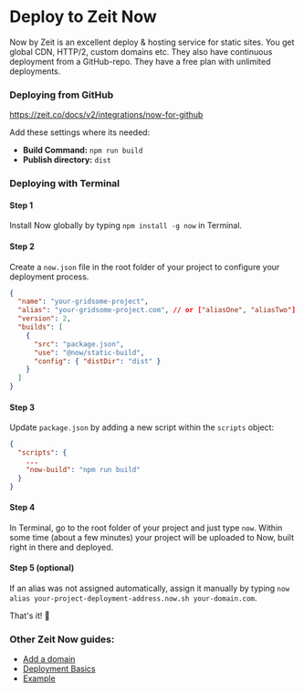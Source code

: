 # Deploy to Zeit Now

Now by Zeit is an excellent deploy & hosting service for static sites. You get global CDN, HTTP/2, custom domains etc.  They also have continuous deployment from a GitHub-repo. They have a free plan with unlimited deployments.


### Deploying from GitHub
https://zeit.co/docs/v2/integrations/now-for-github

Add these settings where its needed:

- **Build Command:** `npm run build`
- **Publish directory:** `dist`



### Deploying with Terminal

#### Step 1

Install Now globally by typing `npm install -g now` in Terminal.

#### Step 2

Create a `now.json` file in the root folder of your project to configure your deployment process.

```JSON
{
  "name": "your-gridsome-project",
  "alias": "your-gridsome-project.com", // or ["aliasOne", "aliasTwo"]
  "version": 2,
  "builds": [
    {
      "src": "package.json",
      "use": "@now/static-build",
      "config": { "distDir": "dist" }
    }
  ]
}
```

#### Step 3

Update `package.json` by adding a new script within the `scripts` object:

```JSON
{
  "scripts": {
    ...
    "now-build": "npm run build"
  }
}
```

#### Step 4

In Terminal, go to the root folder of your project and just type `now`. Within some time (about a few minutes) your project will be uploaded to Now, built right in there and deployed.

#### Step 5 (optional)

If an alias was not assigned automatically, assign it manually by typing `now alias your-project-deployment-address.now.sh your-domain.com`. 

That's it!  🎉

### Other Zeit Now guides:

- [Add a domain](https://zeit.co/docs/v2/domains-and-aliases)
- [Deployment Basics](https://zeit.co/docs/v2/deployments/basics/)
- [Example](https://github.com/zeit/now-examples/tree/master/gridsome)
